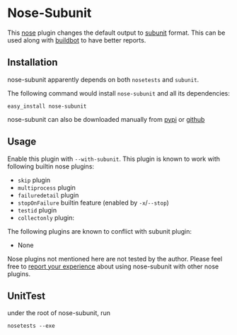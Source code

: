 Nose-Subunit
============

This [nose] plugin changes the default output to [subunit] format. This can be used along with [buildbot] to have better reports.

Installation
------------
nose-subunit apparently depends on both `nosetests` and `subunit`.

The following command would install `nose-subunit` and all its dependencies:

	easy_install nose-subunit

nose-subunit can also be downloaded manually from [pypi] or [github]

Usage
-----
Enable this plugin with `--with-subunit`. This plugin is known to work with following builtin nose plugins:

  - `skip` plugin
  - `multiprocess` plugin
  - `failuredetail` plugin
  - `stopOnFailure` builtin feature (enabled by `-x`/`--stop`)
  - `testid` plugin
  - `collectonly` plugin:

The following plugins are known to conflict with subunit plugin:

  - None

Nose plugins not mentioned here are not tested by the author. Please feel free to [report your experience] about using nose-subunit with other nose plugins.

UnitTest
--------
under the root of nose-subunit, run

	nosetests --exe

  [nose]: http://somethingaboutorange.com/mrl/projects/nose/
  [subunit]: https://launchpad.net/subunit/
  [buildbot]: http://buildbot.net/
  [pypi]: http://pypi.python.org/pypi/nose-subunit/
  [github]: http://github.com/liucougar/nose-subunit/downloads
  [report your experience]: http://github.com/liucougar/nose-subunit/issues
